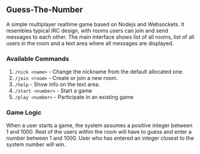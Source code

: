 ## Guess-The-Number

A simple multiplayer realtime game based on Nodejs and Websockets. It resembles typical IRC design, with rooms users can join and send messages to each other. The main interface shows list of all rooms, list of all users in the room and a text area where all messages are displayed.

### Available Commands

1. `/nick <name>` - Change the nickname from the default allocated one.
2. `/join <room>` - Create or join a new room.
3. `/help` - Show info on the text area.
4. `/start <number>` - Start a game
5. `/play <number>` - Participate in an existing game

### Game Logic

When a user starts a game, the system assumes a positive integer between 1 and 1000. Rest of the users within the room will have to guess and enter a number between 1 and 1000. User who has entered an integer closest to the system number will win.
